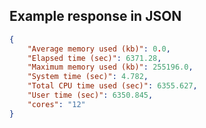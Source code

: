 

## Example response in JSON

```json
{
    "Average memory used (kb)": 0.0,
    "Elapsed time (sec)": 6371.28,
    "Maximum memory used (kb)": 255196.0,
    "System time (sec)": 4.782,
    "Total CPU time used (sec)": 6355.627,
    "User time (sec)": 6350.845,
    "cores": "12"
}
```

